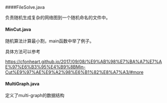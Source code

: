 ####FileSolve.java 

负责随机生成复杂的网络图到一个随机命名的文件中。



#### MinCut.java

随机算法计算最小割，main函数中举了例子。

具体方法可以参考

https://cfonheart.github.io/2017/09/08/%E9%AB%98%E7%BA%A7%E7%AE%97%E6%B3%95%E4%B9%8BMin-Cut%E9%97%AE%E9%A2%98%E6%B1%82%E8%A7%A3/#more



#### MultiGraph.java

定义了multi-graph的数据结构